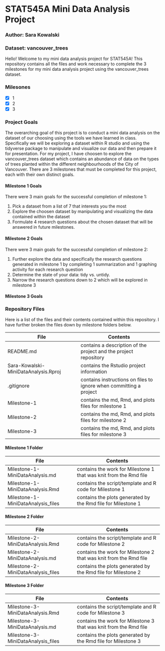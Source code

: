 # STAT545A Mini Data Analysis Project 
### Author: Sara Kowalski
### Dataset: vancouver_trees

Hello! Welcome to my mini data analysis project for STAT545A! This repository contains all the files and work necessary to complete the 3 milestones for my mini data analysis project using the vancouver_trees dataset.

### Milesones
- [x] 1
- [x]  2
- [x]  3

### Project Goals 
The overarching goal of this project is to conduct a mini data analysis on the dataset of our choosing using the tools we have learned in class. Specifically we will be exploring a dataset within R studio and using the tidyverse package to manipulate and visualize our data and then prepare it for presentation. For my project, I have choosen to explore the vancouver_trees dataset which contains an abundance of data on the types of trees planted within the different neighbourhoods of the City of Vancouver. There are 3 milestones that must be completed for this project, each with their own distinct goals. 

#### Milestone 1 Goals
There were 3 main goals for the successful completion of milestone 1:
1. Pick a dataset from a list of 7 that interests you the most  
2. Explore the choosen dataset by manipulating and visualizing the data contained within the dataset
3. Formulate 4 research questions about the chosen dataset that will be answered in future milestones.

#### Milestone 2 Goals
There were 3 main goals for the successful completion of milestone 2:
1. Further explore the data and specifically the research questions generated in milestone 1 by completing 1 summarization and 1 graphing activity for each research question 
2. Determine the state of your data: tidy vs. untidy.
3. Narrow the research questions down to 2 which will be explored in milestone 3

#### Milestone 3 Goals


### Repository Files 
Here is a list of the files and their contents contained within this repository. I have further broken the files down by milestone folders below. 

| File                                | Contents                                                          |  
| ------------------------------------|------------------------------------------------------------------ |
| README.md                           | contains a description of the project and the project repository  | 
| Sara-Kowalski-MiniDataAnalysis.Rproj| contains the Rstudio project information                          |
| .gitignore                          | contains instructions on files to ignore when committing a project|
| Milestone-1                         | contains the md, Rmd, and plots files for milestone 1             |
| Milestone-2                         | contains the md, Rmd, and plots files for milestone 2             |
| Milestone-3                         | contains the md, Rmd, and plots files for milestone 3             |

#### Milestone 1 Folder

| File                                | Contents                                                          |  
| ------------------------------------|------------------------------------------------------------------ |
| Milestone-1-MiniDataAnalysis.md     | contains the work for Milestone 1 that was knit from the Rmd file |  
| Milestone-1-MiniDataAnalysis.Rmd    | contains the script/template and R code for Milestone 1           |
| Milestone-1-MiniDataAnalysis_files  | contains the plots generated by the Rmd file for Milestone 1      |
 
#### Milestone 2 Folder

| File                                | Contents                                                          |  
| ------------------------------------|------------------------------------------------------------------ |
| Milestone-2-MiniDataAnalysis.Rmd    | contains the script/template and R code for Milestone 2           |
| Milestone-2-MiniDataAnalysis.md     | contains the work for Milestone 2 that was knit from the Rmd file |
| Milestone-2-MiniDataAnalysis_files  | contains the plots generated by the Rmd file for Milestone 2      |

#### Milestone 3 Folder

| File                                | Contents                                                          |  
| ------------------------------------|------------------------------------------------------------------ |
| Milestone-3-MiniDataAnalysis.Rmd    | contains the script/template and R code for Milestone 3           |
| Milestone-3-MiniDataAnalysis.md     | contains the work for Milestone 3 that was knit from the Rmd file |
| Milestone-3-MiniDataAnalysis_files  | contains the plots generated by the Rmd file for Milestone 3      |
